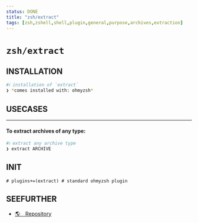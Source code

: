 ```yaml
---
status: DONE
title: "zsh/extract"
tags: [zsh,zshell,shell,plugin,general,purpose,archives,extraction]
---
```


# `zsh/extract`

## INSTALLATION


```bash
#ℹ︎ installation of `extract`
❯ *comes installed with: ohmyzsh*
```


## USECASES

----
#### To extract archives of any type:


```bash
#ℹ︎ extract any archive type
❯ extract ARCHIVE
```



## INIT

    # plugins+=(extract) # standard ohmyzsh plugin


## SEEFURTHER

- [🌎 Repository](https://github.com/ohmyzsh/ohmyzsh/tree/master/plugins/extract)
